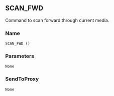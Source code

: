 ## SCAN\_FWD

Command to scan forward through current media.


### Name

`SCAN_FWD ()`


### Parameters

`None`


### SendToProxy

`None`